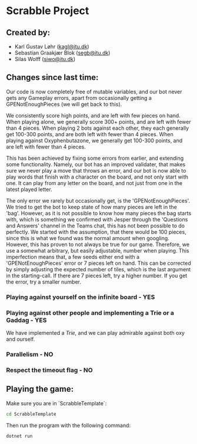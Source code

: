 # Scrabble Project

## Created by:
- Karl Gustav Løhr (kagl@itu.dk)
- Sebastian Graakjær Blok (segb@itu.dk)
- Silas Wolff (siwo@itu.dk)

## Changes since last time:
Our code is now completely free of mutable variables, and our bot never gets any Gameplay errors, apart from occasionally getting a GPENotEnoughPieces (we will get back to this).

We consistently score high points, and are left with few pieces on hand. When playing alone, we generally score 300+ points, and are left with fewer than 4 pieces.
When playing 2 bots against each other, they each generally get 100-300 points, and are both left with fewer than 4 pieces.
When playing against Oxyphenbutazone, we generally get 100-300 points, and are left with fewer than 4 pieces.

This has been achieved by fixing some errors from earlier, and extending some functionality. Namely, our bot has an improved validater, that makes sure we never play a move that throws an error, and our bot is now able to play words that finish with a character on the board, and not only start with one. It can play from any letter on the board, and not just from one in the latest played letter.

The only error we rarely but occasionally get, is the 'GPENotEnoughPieces'. We tried to get the bot to keep state of how many pieces are left in the 'bag'. However, as it is not possible to know how many pieces the bag starts with, which is something we confirmed with Jesper through the 'Questions and Answers' channel in the Teams chat, this has not been possible to do perfectly. We started with the assumption, that there would be 100 pieces, since this is what we found was the normal amount when googling. However, this has proven to not always be true for our game. Therefore, we use a somewhat arbitrary, but easily adjustable, number when playing. This imperfection means that, a few seeds either end with a 'GPENotEnoughPieces' error or 7 pieces left on hand. This can be corrected by simply adjusting the expected number of tiles, which is the last argument in the starting-call. If there are 7 pieces left, try a higher number. If you get the error, try a smaller number.

### Playing against yourself on the infinite board - YES

### Playing against other people and implementing a Trie or a Gaddag - YES
We have implemented a *Trie*, and we can play admirable against both oxy and ourself.

### Parallelism - NO

### Respect the timeout flag - NO

## Playing the game:
Make sure you are in ´ScrabbleTemplate´:

```bash
cd ScrabbleTemplate
```

Then run the program with the following command:

```bash
dotnet run
```
